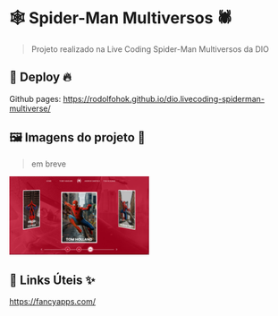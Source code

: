 # 🕸️ Spider-Man Multiversos 🕷️

> Projeto realizado na Live Coding Spider-Man Multiversos da DIO

## 🚀 Deploy 🔥

Github pages: https://rodolfohok.github.io/dio.livecoding-spiderman-multiverse/

## 🖼️ Imagens do projeto 👀

> em breve

<img src="https://raw.githubusercontent.com/rodolfoHOk/portfolio-img/main/images/spider-verse-01.png" alt="Spider Verse 01" width="250"/>

## 🔗 Links Úteis ✨

https://fancyapps.com/
